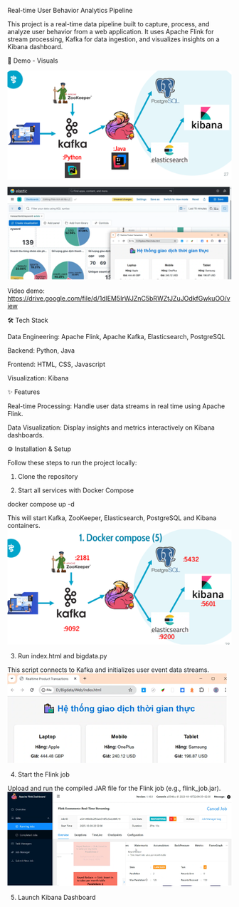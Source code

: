 Real-time User Behavior Analytics Pipeline

This project is a real-time data pipeline built to capture, process, and analyze user
behavior from a web application. It uses Apache Flink for stream processing,
Kafka for data ingestion, and visualizes insights on a Kibana dashboard.


📸 Demo - Visuals

![alt text](Assets/image.png)

![alt text](Assets/image-1.png)

Video demo: https://drive.google.com/file/d/1dlEM5IrWJZnC5bRWZtJZuJOdkfGwkuOO/view

🛠 Tech Stack

Data Engineering: Apache Flink, Apache Kafka, Elasticsearch, PostgreSQL

Backend: Python, Java

Frontend: HTML, CSS, Javascript

Visualization: Kibana

✨ Features

Real-time Processing: Handle user data streams in real time using Apache Flink.

Data Visualization: Display insights and metrics interactively on Kibana dashboards.

⚙️ Installation & Setup

Follow these steps to run the project locally:

1. Clone the repository

2. Start all services with Docker Compose

docker compose up -d

This will start Kafka, ZooKeeper, Elasticsearch, PostgreSQL and Kibana containers.
![alt text](Assets/image-2.png)

3. Run index.html and bigdata.py

This script connects to Kafka and initializes user event data streams.
![alt text](Assets/image-3.png)

4. Start the Flink job

Upload and run the compiled JAR file for the Flink job (e.g., flink_job.jar).
![alt text](Assets/image-4.png)

5. Launch Kibana Dashboard

